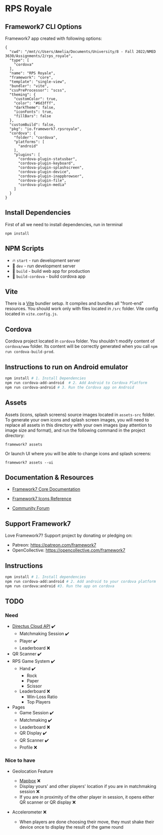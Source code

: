 # RPS Royale

## Framework7 CLI Options

Framework7 app created with following options:

```
{
  "cwd": "/mnt/c/Users/Amelia/Documents/University/8 - Fall 2022/NMED 3630/Assignments/2/rps_royale",
  "type": [
    "cordova"
  ],
  "name": "RPS Royale",
  "framework": "core",
  "template": "single-view",
  "bundler": "vite",
  "cssPreProcessor": "scss",
  "theming": {
    "customColor": true,
    "color": "#6d3fff",
    "darkTheme": false,
    "iconFonts": true,
    "fillBars": false
  },
  "customBuild": false,
  "pkg": "io.framework7.rpsroyale",
  "cordova": {
    "folder": "cordova",
    "platforms": [
      "android"
    ],
    "plugins": [
      "cordova-plugin-statusbar",
      "cordova-plugin-keyboard",
      "cordova-plugin-splashscreen",
      "cordova-plugin-device",
      "cordova-plugin-inappbrowser",
      "cordova-plugin-file",
      "cordova-plugin-media"
    ]
  }
}
```

## Install Dependencies

First of all we need to install dependencies, run in terminal
```
npm install
```

## NPM Scripts

* 🔥 `start` - run development server
* 🔧 `dev` - run development server
* 🔧 `build` - build web app for production
* 📱 `build-cordova` - build cordova app

## Vite

There is a [Vite](https://vitejs.dev) bundler setup. It compiles and bundles all "front-end" resources. You should work only with files located in `/src` folder. Vite config located in `vite.config.js`.
## Cordova

Cordova project located in `cordova` folder. You shouldn't modify content of `cordova/www` folder. Its content will be correctly generated when you call `npm run cordova-build-prod`.


## Instructions to run on Android emulator

```bash
npm install # 1. Install Dependencies
npm run cordova-add-android  # 2. Add Android to Cordova Platform
npm run cordova-android # 3. Run the Cordova app on Android

```


## Assets

Assets (icons, splash screens) source images located in `assets-src` folder. To generate your own icons and splash screen images, you will need to replace all assets in this directory with your own images (pay attention to image size and format), and run the following command in the project directory:

```
framework7 assets
```

Or launch UI where you will be able to change icons and splash screens:

```
framework7 assets --ui
```



## Documentation & Resources

* [Framework7 Core Documentation](https://framework7.io/docs/)



* [Framework7 Icons Reference](https://framework7.io/icons/)
* [Community Forum](https://forum.framework7.io)

## Support Framework7

Love Framework7? Support project by donating or pledging on:
- Patreon: https://patreon.com/framework7
- OpenCollective: https://opencollective.com/framework7


## Instructions
```bash
npm install # 1. Install dependencies
npm run cordova-add:android # 2. Add android to your cordova platform
npm run cordova:android #3. Run the app on cordova
```


## TODO

### Need
- [Directus Cloud API](https://directus.io/cloud/) :heavy_check_mark:
  - Matchmaking Session :heavy_check_mark:
  - Player :heavy_check_mark:
  - Leaderboard :x:
- QR Scanner :heavy_check_mark:
- RPS Game System :heavy_check_mark:
  - Hand :heavy_check_mark:
    - Rock
    - Paper
    - Scissor
  - Leaderboard :x:
    - Win-Loss Ratio
    - Top Players
- Pages
  - Game Session :heavy_check_mark:
  - Matchmaking :heavy_check_mark:
  - Leaderboard :x:
  - QR Display :heavy_check_mark:
  - QR Scanner :heavy_check_mark:
  - Profile :x:

### Nice to have
- Geolocation Feature
  - [Mapbox](https://www.mapbox.com/) :x:
  - Display yours' and other players' location if you are in matchmaking session :x:
  - If you are in proximity of the other player in session, it opens either QR scanner or QR display :x:

- Accelerometer :x:
  - When players are done choosing their move, they must shake their device once to display the result of the game round